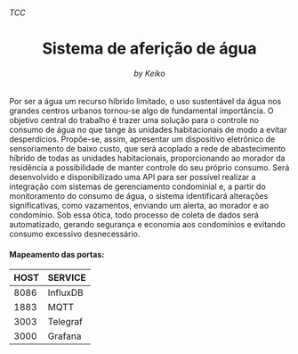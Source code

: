 <h6>TCC</h6>
<h1 align="center"> Sistema de aferição de água </h1>
<h6 align="center">by Keiko</h6>

Por ser a água um recurso híbrido limitado, o uso sustentável da água nos grandes centros urbanos tornou-se algo de fundamental importância. O objetivo central do trabalho é trazer uma solução para o controle no consumo de água no que tange às unidades habitacionais de modo a evitar desperdícios. Propõe-se, assim, apresentar um dispositivo eletrônico de sensoriamento de baixo custo, que será acoplado a rede de abastecimento híbrido de todas as unidades habitacionais, proporcionando ao morador da residência a possibilidade de manter controle do seu próprio consumo. Será desenvolvido e disponibilizado uma API para ser possível realizar a integração com sistemas de gerenciamento condominial e, a partir do monitoramento do consumo de água, o sistema identificará alterações significativas, como vazamentos, enviando um alerta, ao morador e ao condomínio. Sob essa ótica, todo processo de coleta de dados será automatizado, gerando segurança e economia aos condomínios e evitando consumo excessivo desnecessário.

<h4>Mapeamento das portas:</h4>

|HOST           |SERVICE        |
|---------------|---------------|
|8086           |InfluxDB       |
|1883           |MQTT           |
|3003           |Telegraf       |
|3000           |Grafana        |
